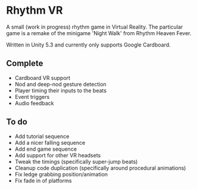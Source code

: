 Rhythm VR
=========
A small (work in progress) rhythm game in Virtual Reality.
The particular game is a remake of the minigame 'Night Walk' from 
Rhythm Heaven Fever.

Written in Unity 5.3 and currently only supports Google Cardboard.

Complete
--------
 * Cardboard VR support
 * Nod and deep-nod gesture detection
 * Player timing their inputs to the beats
 * Event triggers
 * Audio feedback 

To do
-----
 * Add tutorial sequence
 * Add a nicer falling sequence
 * Add end game sequence
 * Add support for other VR headsets
 * Tweak the timings (specifically super-jump beats)
 * Cleanup code duplication (specifically around procedural animations)
 * Fix ledge grabbing position/animation
 * Fix fade in of platforms